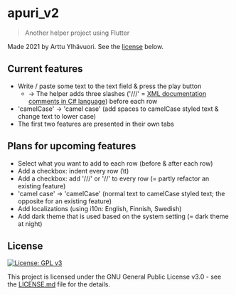 # apuri_v2

> Another helper project using Flutter

Made 2021 by Arttu Ylhävuori. See the [license](#License) below.

## Current features

- Write / paste some text to the text field & press the play button
  - -> The helper adds three slashes ('///' = [XML documentation comments in C# language](https://docs.microsoft.com/en-us/dotnet/csharp/programming-guide/xmldoc/)) before each row
- 'camelCase' -> 'camel case' (add spaces to camelCase styled text & change text to lower case)
- The first two features are presented in their own tabs

## Plans for upcoming features

- Select what you want to add to each row (before & after each row)
- Add a checkbox: indent every row (\t)
- Add a checkbox: add '///' or '//' to every row (= partly refactor an existing feature)
- 'camel case' -> 'camelCase' (normal text to camelCase styled text; the opposite for an existing feature)
- Add localizations (using i10n: English, Finnish, Swedish)
- Add dark theme that is used based on the system setting (= dark theme at night)

## License

[![License: GPL v3](https://img.shields.io/badge/License-GPLv3-blue.svg)](https://www.gnu.org/licenses/gpl-3.0)

This project is licensed under the GNU General Public License v3.0 - see the [LICENSE.md](LICENSE.md) file for the details.
